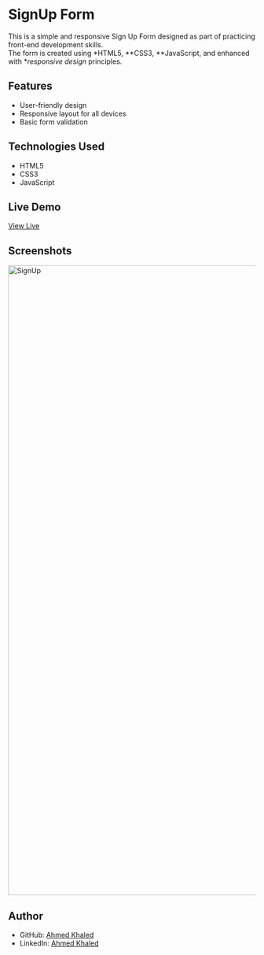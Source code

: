 # SignUp Form

This is a simple and responsive Sign Up Form designed as part of practicing front-end development skills.  
The form is created using *HTML5, **CSS3, **JavaScript, and enhanced with **responsive design* principles.

## Features
- User-friendly design
- Responsive layout for all devices
- Basic form validation

## Technologies Used
- HTML5
- CSS3
- JavaScript

## Live Demo
[View Live](https://ahmedkhaled2817.github.io/frontEndMentor/Basic/SignUpForm/)

## Screenshots
<img width="1280" alt="SignUp" src="https://github.com/user-attachments/assets/108baf34-6ab0-46d0-a3ea-5234da4c9ac3" />

## Author
- GitHub: [Ahmed Khaled](https://github.com/AhmedKhaled2817)
- LinkedIn: [Ahmed Khaled](https://www.linkedin.com/in/ahmed-khaled-39242423a/)
